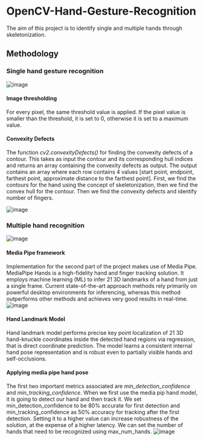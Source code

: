 # OpenCV-Hand-Gesture-Recognition

The aim of this project is to identify single and multiple hands through skeletonization.

## Methodology
### Single hand gesture recognition
![image](https://github.com/user-attachments/assets/164114ee-6c35-46c0-884d-0007a902bc4a)

#### Image thresholding
For every pixel, the same threshold value is applied. If the pixel value is smaller than the threshold, it is set to 0, otherwise it is set to a maximum value.

#### Convexity Defects
The function _cv2.convexityDefects()_ for finding the convexity defects of a contour. This takes as input the contour and its corresponding hull indices and returns an array containing the convexity defects as output. The output contains an array where each row contains 4 values [start point, endpoint, farthest point, approximate distance to the farthest point].
First, we find the contours for the hand using the concept of skeletonization, then we find the convex hull for the contour. Then we find the convexity defects and identify number of fingers.

![image](https://github.com/user-attachments/assets/57ebe59d-4164-4f0c-862e-33b53c217e94)

### Multiple hand recognition
![image](https://github.com/user-attachments/assets/6f3e4825-be0e-4091-88ce-a30ff7fe275b)
#### Media Pipe framework
Implementation for the second part of the project makes use of Media Pipe. MediaPipe Hands is a high-fidelity hand and finger tracking solution. It employs machine learning (ML) to infer 21 3D landmarks of a hand from just a single frame. Current state-of-the-art approach methods rely primarily on powerful desktop environments for inferencing, whereas this method outperforms other methods and achieves very good results in real-time.
![image](https://github.com/user-attachments/assets/f89ee7c5-b11b-4cd7-b714-487fd25c1378)

#### Hand Landmark Model
Hand landmark model performs precise key point localization of 21 3D hand-knuckle coordinates inside the detected hand regions via regression, that is direct coordinate prediction. The model learns a consistent internal hand pose representation and is robust even to partially visible hands and self-occlusions.

#### Applying media pipe hand pose
The first two important metrics associated are _min_detection_confidence_ and _min_tracking_confidence_. When we first use the media pip hand model, it is going to detect our hand and then track it. We set min_detection_confidence to be 80% accurate for first detection and min_tracking_confidence as 50% accuracy for tracking after the first detection. Setting it to a higher value can increase robustness of the solution, at the expense of a higher latency. We can set the number of hands that need to be recognized using max_num_hands.
![image](https://github.com/user-attachments/assets/5eb5c1d5-c97c-4314-9b2d-55b3c7f3f1b5)

